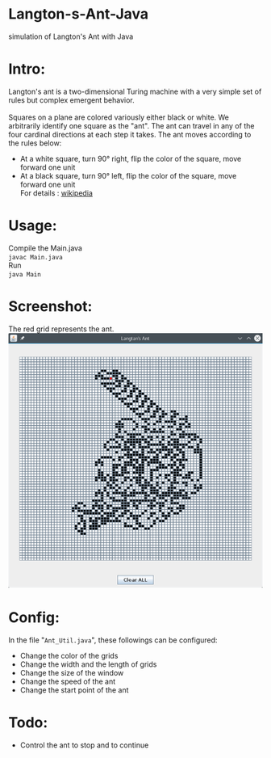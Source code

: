 
# Langton-s-Ant-Java
simulation of Langton's Ant with Java

Intro:
====
Langton's ant is a two-dimensional Turing machine with a very simple set of rules but complex emergent behavior.</br></br>
Squares on a plane are colored variously either black or white. We arbitrarily identify one square as the "ant". The ant can travel in any of the four cardinal directions at each step it takes. The ant moves according to the rules below:</br>
- At a white square, turn 90° right, flip the color of the square, move forward one unit</br>
- At a black square, turn 90° left, flip the color of the square, move forward one unit</br>
For details : [wikipedia](https://en.wikipedia.org/wiki/Langton%27s_ant)

Usage:
====
Compile the Main.java <br>
 <code>javac Main.java</code></br>
Run <br>
 <code>java Main</code>
 
Screenshot:
====
The red grid represents the ant.
![](screenshots/snapshot21.png)

Config:
====
In the file "<code>Ant_Util.java</code>", these followings can be configured:
- Change the color of the grids
- Change the width and the length of grids
- Change the size of the window
- Change the speed of the ant
- Change the start point of the ant


Todo:
====
- Control the ant to stop and to continue
